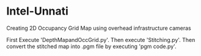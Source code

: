 # Intel-Unnati
Creating 2D Occupancy Grid Map using overhead infrastructure cameras

First Execute 'DepthMapandOccGrid.py'.
Then execute 'Stitching.py'.
Then convert the stitched map into .pgm file by executing 'pgm code.py'.
